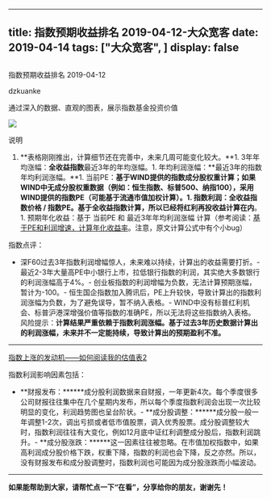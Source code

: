 
---
title:   指数预期收益排名 2019-04-12-大众宽客
date: 2019-04-14
tags: ["大众宽客", ]
display: false
---


## 



指数预期收益排名 2019-04-12




dzkuanke




通过深入的数据、直观的图表，展示指数基金投资价值




<img class="rich_pages" data-copyright="0" data-ratio="1.6775956284153006" data-s="300,640" src="https://mmbiz.qpic.cn/mmbiz_png/PKw3FQPmhIjKr4NPRDqHrfRWWKuJiaY6kfVTU9wpowIrkZwtgaw69ibxfL0sJxrMmmrYI8FuZq2xFTZt75L1zgWw/640?wx_fmt=png" data-type="png" data-w="732" style=""/>

说明
1. **表格刚刚推出，计算细节还在完善中，未来几周可能变化较大。**1. 3年年均涨幅：**全收益指数**最近3年的年均涨幅。1. 年均利润涨幅：**最近3年的指数年均利润涨幅。**1. 当前PE：**基于WIND提供的指数成分股权重计算；**如果WIND中无成分股权重数据（例如：恒生指数、标普500、纳指100），采用WIND提供的指数PE（可能基于流通市值加权计算）。1. 指数利润：全收益指数价格&nbsp;/&nbsp;指数PE。基于全收益指数计算，所以**已经将红利再投收益计算在内**。1. 预期年化收益：基于&nbsp;当前PE&nbsp;和&nbsp;最近3年年均利润涨幅&nbsp;计算（参考阅读：[基于PE和利润增速，计算年化收益率](http://mp.weixin.qq.com/s?__biz=MzAwMTc1MDcwNw==&amp;mid=2648274113&amp;idx=1&amp;sn=5828b4b8cbae45f9fda1e9a5cb1c1354&amp;chksm=82f9371db58ebe0b31d6359bde7b56fac4cc7d0f95d0049ad2320fa9dcf5d5e858356ffd1539&amp;scene=21#wechat_redirect)。注意，原文计算公式中有个小bug）


指数点评：
- 深F60过去3年指数利润增幅惊人，未来难以持续，计算出的收益需要打折。- 最近2-3年大量高PE中小银行上市，拉低银行指数的利润，其实绝大多数银行的利润涨幅高于4%。- 创业板指数的利润增幅为负数，无法计算预期涨幅，暂计为-100。- 恒生国企指数加入腾讯后，PE上升较快，导致计算出的指数利润涨幅为负数，为了避免误导，暂不纳入表格。- WIND中没有标普红利机会、标普沪港深增强价值等指数的准确PE，所以无法将这些指数纳入表格。
风险提示：**计算结果严重依赖于指数利润涨幅。基于过去3年历史数据计算出的利润涨幅，未来并不一定能持续，导致计算出的预期盈利不准。**

****





[指数上涨的发动机——如何阅读我的估值表2](http://mp.weixin.qq.com/s?__biz=MzAwMTc1MDcwNw==&amp;mid=2648274089&amp;idx=1&amp;sn=65aa9059d4b86b861476521b1d9ad3a9&amp;chksm=82f93775b58ebe63c296c5b83a84eb6fa758ca732fb6c6c9e814293719ad911a8b74d09690af&amp;scene=21#wechat_redirect)



指数利润影响因素包括：
- **财报发布：******成分股利润数据来自财报，一年更新4次。每个季度很多公司财报往往集中在几个星期内发布，所以每个季度指数利润会出现一次比较明显的变化，利润趋势图也呈台阶状。- **成分股调整：******成分股一般一年调整1-2次，调出亏损或者低市值股票，调入优秀股票。成分股调整较大时，指数利润往往有大变化，例如12月底中证红利调整成分股后，指数利润跳升。- **成分股涨跌：******这一因素往往被忽略。在市值加权指数中，如果高利润成分股价格下跌，权重下降，指数的利润也会下降，反之亦然。所以，没有财报发布和成分股调整时，指数利润也可能因为成分股涨跌而小幅波动。
****



**如果能帮助到大家，请帮忙点一下<strong style="max-width: 100%;box-sizing: border-box !important;word-wrap: break-word !important;">“在看”**，分享给你的朋友，谢谢先！</strong>












